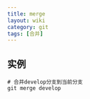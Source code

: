 ```yaml
---
title: merge
layout: wiki
category: git
tags: [合并]
---
```



## 实例

```
# 合并develop分支到当前分支
git merge develop
```
